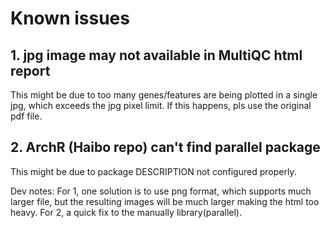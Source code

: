 # Known issues

## 1. jpg image may not available in MultiQC html report
This might be due to too many genes/features are being plotted in a single jpg, which exceeds the jpg pixel limit.
If this happens, pls use the original pdf file.

## 2. ArchR (Haibo repo) can't find parallel package
This might be due to package DESCRIPTION not configured properly.

Dev notes:
For 1, one solution is to use png format, which supports much larger file, but the resulting images will be much larger making the html too heavy.
For 2, a quick fix to the manually library(parallel).
